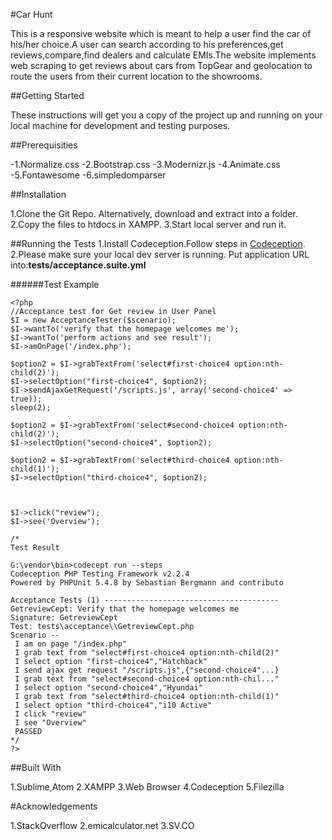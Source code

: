 #Car Hunt

This is a responsive website which is meant to help a user find the car of his/her choice.A user can search according to his preferences,get reviews,compare,find dealers and calculate EMIs.The website implements web scraping to get reviews about cars from TopGear and geolocation to route the users from their current location to the showrooms. 

##Getting Started

These instructions will get you a copy of the project up and running on your local machine for development and testing purposes.

##Prerequisities

-1.Normalize.css
-2.Bootstrap.css
-3.Modernizr.js
-4.Animate.css
-5.Fontawesome
-6.simpledomparser

##Installation

1.Clone the Git Repo. Alternatively, download and extract into a folder.
2.Copy the files to htdocs in XAMPP.
3.Start local server and run it.

##Running the Tests
1.Install Codeception.Follow steps in [Codeception](http://codeception.com/quickstart).
2.Please make sure your local dev server is running.  Put application URL into:**tests/acceptance.suite.yml**

######Test Example

```
<?php 
//Acceptance test for Get review in User Panel
$I = new AcceptanceTester($scenario);
$I->wantTo('verify that the homepage welcomes me');
$I->wantTo('perform actions and see result');
$I->amOnPage('/index.php');

$option2 = $I->grabTextFrom('select#first-choice4 option:nth-child(2)');
$I->selectOption("first-choice4", $option2);
$I->sendAjaxGetRequest('/scripts.js', array('second-choice4' => true));
sleep(2);

$option2 = $I->grabTextFrom('select#second-choice4 option:nth-child(2)');
$I->selectOption("second-choice4", $option2);

$option2 = $I->grabTextFrom('select#third-choice4 option:nth-child(1)');
$I->selectOption("third-choice4", $option2);



$I->click("review");
$I->see('Overview');

/*
Test Result

G:\vendor\bin>codecept run --steps
Codeception PHP Testing Framework v2.2.4
Powered by PHPUnit 5.4.8 by Sebastian Bergmann and contributo

Acceptance Tests (1) ---------------------------------------
GetreviewCept: Verify that the homepage welcomes me
Signature: GetreviewCept
Test: tests\acceptance\\GetreviewCept.php
Scenario --
 I am on page "/index.php"
 I grab text from "select#first-choice4 option:nth-child(2)"
 I select option "first-choice4","Hatchback"
 I send ajax get request "/scripts.js",{"second-choice4"...}
 I grab text from "select#second-choice4 option:nth-chil..."
 I select option "second-choice4","Hyundai"
 I grab text from "select#third-choice4 option:nth-child(1)"
 I select option "third-choice4","i10 Active"
 I click "review"
 I see "Overview"
 PASSED
*/
?>
```

##Built With

1.Sublime,Atom
2.XAMPP
3.Web Browser
4.Codeception
5.Filezilla

#Acknowledgements

1.StackOverflow
2.emicalculator.net
3.SV.CO


